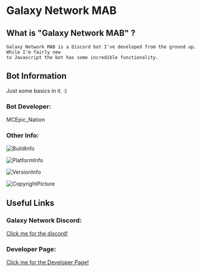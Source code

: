 # Galaxy Network MAB

## What is "Galaxy Network MAB" ?

    Galaxy Network MAB is a Discord bot I've developed from the ground up. While I'm fairly new
    to Javascript the bot has some incredible functionality.
    
## Bot Information

 Just some basics in it. :)
 ### Bot Developer: 
 
 MCEpic_Nation

 ### Other Info:

 ![BuildInfo](https://img.shields.io/badge/Build-Passing-success.svg?style=for-the-badge)

 ![PlatformInfo](https://img.shields.io/badge/Platform-Windows%2064x%20|%20JavaScript-blue.svg?style=for-the-badge)

 ![VersionInfo](https://img.shields.io/badge/Version-2.0-orange.svg?style=for-the-badge)

 ![CopyrightPicture](https://static.copyrighted.com/badges/125x25/03_2_2x.png)

## Useful Links
 ### Galaxy Network Discord:

 [Click me for the discord!](https://discord.gg/ySEAt2M)


 ### Developer Page:
[Click me for the Developer Page!](trello.com/b/FyoC8P89/galaxy-network-mab)